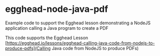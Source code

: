# egghead-node-java-pdf
Example code to support the Egghead lesson demonstrating a NodeJS application calling a Java program to create a PDF

This code supports the Egghead Lesson [https://egghead.io/lessons/egghead-calling-java-code-from-nodejs-to-produce-pdfs](Calling Java code from NodeJS to produce PDFs)
